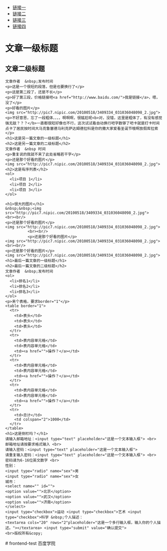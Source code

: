 <!DOCTYPE html>
<html >
  <head>
    <title>网站一级标题</title>
  </head>
  <body>
    <ul>
      <li><a href="http://www.baidu.com">链接一</a></li>
      <li><a href="http://www.baidu.com">链接二</a></li>
      <li><a href="http://www.baidu.com">链接三</a></li>
      <li><a href="http://www.baidu.com">链接四</a></li>
    </ul>
    <h1>文章一级标题</h1>
    <h2>文章二级标题</h2>
   
    文章作者  &nbsp;发布时间
    <p>这是一个很短的段落，但是也要换行了</p>
    <p>这是第二段了，还是不长</p>
    <p>好了第三段，价格链接吧<a href="http://www.baidu.com/">我是链接</a>，嗯，没了</p>
    <p>好看的图片</p>
    <img src="http://pic7.nipic.com/20100518/3409334_031036048098_2.jpg">
    <p>不好意思，忘了一段粗体，，，，啊啊啊，很尴尬呢<b>对，没错，这里是粗体了，有没有感觉强无敌？？？</b>一直都很短好像也不行，这次试试看自动换行吧字数够了吧卡就是打卡时间点卡了居民按时间大马克鲁塞德马利克萨达姆德拉科是你的撒大家爱看圣诞节哦啊放假库拉索</p>
    <h1>这是另一篇文章的一级标题</h1>
    <h2>这是另一篇文章的二级标题</h2>
    文章作者  &nbsp 时间
    <p>重复说的我就不来了此处省略若干字</p>
    <p>还是那个好看的图片</p>
    <img src="http://pic7.nipic.com/20100518/3409334_031036048098_2.jpg">
    <h2>这是有序列表</h2>
    <ol>
      <li>项目 1</li>
      <li>项目 2</li>
      <li>项目 3</li>
    </ol>

    <h1>很大的图片</h1>
    &nbsp;&nbsp;<img  src="http://pic7.nipic.com/20100518/3409334_031036048098_2.jpg">
    <br><br/>
    <p>还是那个好看的图片</p>
    <img src="http://pic7.nipic.com/20100518/3409334_031036048098_2.jpg">
              <br><br/>
              <p>还是那个好看的图片</p>
    <img src="http://pic7.nipic.com/20100518/3409334_031036048098_2.jpg">
    <br><br/>
    <p>还是那个好看的图片</p>
    <img src="http://pic7.nipic.com/20100518/3409334_031036048098_2.jpg">
    <h1>最后一篇文章的一级标题</h1>
    <h2>最后一篇文章的二级标题</h2>
    文章作者  &nbsp;发布时间    
    <ol>
      <li>排名1</li>
      <li>排名2</li>
      <li>排名3</li>
    </ol>
    <p>来个表格，要求border="1"</p>
    <table border="1">
      <tr>
        <td>表头</td>
        <td>表头</td>
        <td>表头</td>
      </tr>
      <tr>
        <td>表内容单元格</td>
        <td>表内容单元格</td>
        <td><a href="">操作？</a></td>
      </tr>
      <tr>
        <td>表内容单元格</td>
        <td>表内容单元格</td>
        <td><a href="">操作？</a></td>
      </tr>
      <tr>
        <td>表内容单元格</td>
        <td>表内容单元格</td>
        <td><a href="">操作？</a></td>
      </tr>
      <tr>
        <td>总计</td>
        <td colspan="2">1000</td>
      </tr>
    </table>
    <h1>这是侧栏吗？</h1>
    请输入邮箱地址：<input type="text" placeholder="这是一个文本输入框"> <br>
    邮箱地址请按要求格式输入 <br>
    请输入密码：<input type="text" placeholder="这是一个文本输入框">
    请重复输入密码：<input type="text" placeholder="这是一个文本输入框"> <br>
    密码请为6-16位英文数字 <br>
    性别： 
    <input type="radio" name="sex">男
    <input type="radio" name="sex">女
    城市：
    <select name="" id="">
    <option value="">北京</option>
    <option value="">武汉</option>
    <option value="">济南</option>
    </select>
    <input type="checkbox">运动 <input type="checkbox">艺术 <input type="checkbox">科学 &nbsp;个人描述：
    <textarea cols="20" rows="2"placeholder="这是一个多行输入框，输入你的个人描述。"></textarea> <input type="submit" value="确认提交">
    <br>版权所有&copy;
  </body>
</html>
# frontend-test
百度学院
